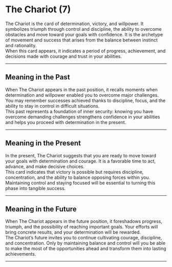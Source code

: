 # The Chariot (7)

The Chariot is the card of determination, victory, and willpower. It symbolizes triumph through control and discipline, the ability to overcome obstacles and move toward your goals with confidence. It is the archetype of movement and success that arises from the balance between instinct and rationality.  
When this card appears, it indicates a period of progress, achievement, and decisions made with courage and trust in your abilities.

---

## Meaning in the Past  
When The Chariot appears in the past position, it recalls moments when determination and willpower enabled you to overcome major challenges. You may remember successes achieved thanks to discipline, focus, and the ability to stay in control in difficult situations.  
This past represents a foundation of inner security: knowing you have overcome demanding challenges strengthens confidence in your abilities and helps you proceed with determination in the present.

---

## Meaning in the Present  
In the present, The Chariot suggests that you are ready to move toward your goals with determination and courage. It is a favorable time to act, advance, and make decisive choices.  
This card indicates that victory is possible but requires discipline, concentration, and the ability to balance opposing forces within you. Maintaining control and staying focused will be essential to turning this phase into tangible success.

---

## Meaning in the Future  
When The Chariot appears in the future position, it foreshadows progress, triumph, and the possibility of reaching important goals. Your efforts will bring concrete results, and your determination will be rewarded.  
The Chariot’s future invites you to continue cultivating courage, discipline, and concentration. Only by maintaining balance and control will you be able to make the most of the opportunities ahead and transform them into lasting achievements.

---
